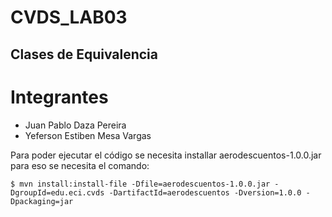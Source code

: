 # CVDS_LAB03

## Clases de Equivalencia

# Integrantes

- Juan Pablo Daza Pereira
- Yeferson Estiben Mesa Vargas

Para poder ejecutar el código se necesita installar aerodescuentos-1.0.0.jar
para eso se necesita el comando:

    $ mvn install:install-file -Dfile=aerodescuentos-1.0.0.jar -DgroupId=edu.eci.cvds -DartifactId=aerodescuentos -Dversion=1.0.0 -Dpackaging=jar
